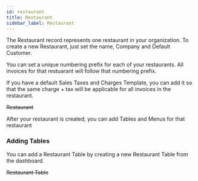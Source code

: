 ```yaml
---
id: restaurant
title: Restaurant
sidebar_label: Restaurant
---
```


The Restaurant record represents one restaurant in your organization. To create a new Restaurant, just set the name, Company and Default Customer.

You can set a unique numbering prefix for each of your restaurants. All invoices for that restuarant will follow that numbering prefix.

If you have a default Sales Taxes and Charges Template, you can add it so that the same charge + tax will be applicable for all invoices in the restaurant.

~~Restaurant~~

After your restaurant is created, you can add Tables and Menus for that restaurant

### Adding Tables

You can add a Restaurant Table by creating a new Restaurant Table from the dashboard.

~~Restaurant Table~~
